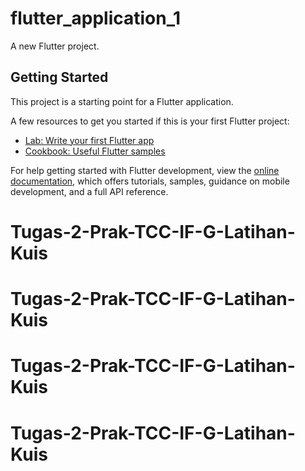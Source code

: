 # flutter_application_1

A new Flutter project.

## Getting Started

This project is a starting point for a Flutter application.

A few resources to get you started if this is your first Flutter project:

- [Lab: Write your first Flutter app](https://docs.flutter.dev/get-started/codelab)
- [Cookbook: Useful Flutter samples](https://docs.flutter.dev/cookbook)

For help getting started with Flutter development, view the
[online documentation](https://docs.flutter.dev/), which offers tutorials,
samples, guidance on mobile development, and a full API reference.
# Tugas-2-Prak-TCC-IF-G-Latihan-Kuis
# Tugas-2-Prak-TCC-IF-G-Latihan-Kuis
# Tugas-2-Prak-TCC-IF-G-Latihan-Kuis
# Tugas-2-Prak-TCC-IF-G-Latihan-Kuis

